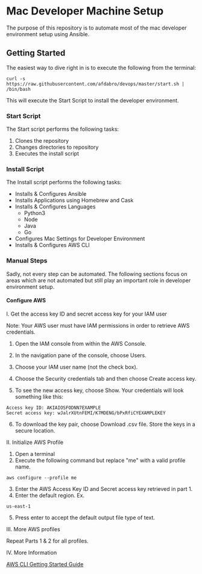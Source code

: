 # Mac Developer Machine Setup
The purpose of this repository is to automate most of the mac developer environment setup using Ansible.

## Getting Started

The easiest way to dive right in is to execute the following from the terminal:
```
curl -s https://raw.githubusercontent.com/afdabro/devops/master/start.sh | /bin/bash
```
This will execute the Start Script to install the developer environment.

### Start Script
The Start script performs the following tasks:
1. Clones the repository
2. Changes directories to repository
3. Executes the install script

### Install Script
The Install script performs the following tasks:
* Installs & Configures Ansible
* Installs Applications using Homebrew and Cask
* Installs & Configures Languages
    * Python3
    * Node
    * Java
    * Go
* Configures Mac Settings for Developer Environment
* Installs & Configures AWS CLI

### Manual Steps

Sadly, not every step can be automated. The following sections focus on areas which are not automated but still play an important role in developer environment setup.

#### Configure AWS

I. Get the access key ID and secret access key for your IAM user

Note: Your AWS user must have IAM permissions in order to retrieve AWS credentials.

1. Open the IAM console from within the AWS Console.

2. In the navigation pane of the console, choose Users.

3. Choose your IAM user name (not the check box).

4. Choose the Security credentials tab and then choose Create access key.

5. To see the new access key, choose Show. Your credentials will look something like this: 
```
Access key ID: AKIAIOSFODNN7EXAMPLE
Secret access key: wJalrXUtnFEMI/K7MDENG/bPxRfiCYEXAMPLEKEY
```
6. To download the key pair, choose Download .csv file. Store the keys in a secure location.

II. Initialize AWS Profile

1. Open a terminal
2. Execute the following command but replace "me" with a valid profile name.
```
aws configure --profile me
```
3. Enter the AWS Access Key ID and Secret access key retrieved in part 1.
4. Enter the default region. Ex.
```
us-east-1
```
5. Press enter to accept the default output file type of text.

III. More AWS profiles

Repeat Parts 1 & 2 for all profiles.

IV. More Information

[AWS CLI Getting Started Guide](http://docs.aws.amazon.com/cli/latest/userguide/cli-chap-getting-started.html)